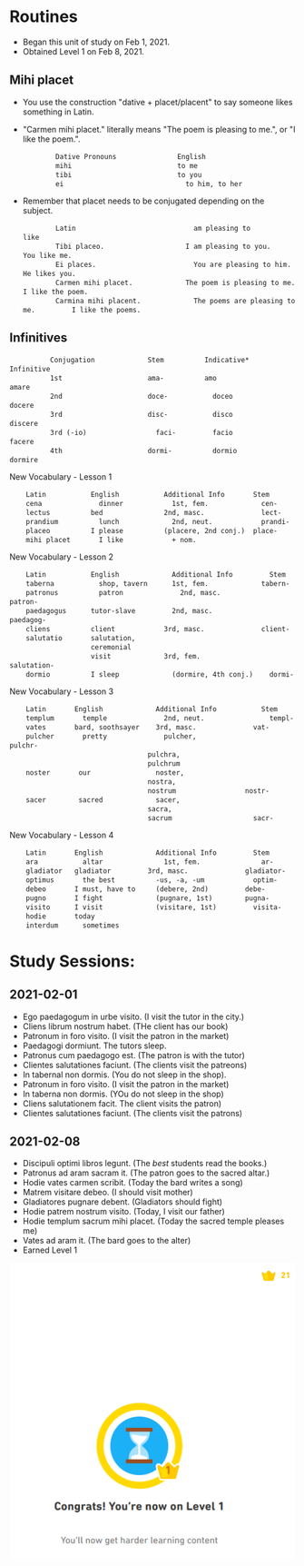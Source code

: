 # Routines
* Began this unit of study on Feb 1, 2021. 
* Obtained Level 1 on Feb 8, 2021. 

## Mihi placet
* You use the construction "dative + placet/placent" to say someone likes something in Latin. 
* "Carmen mihi placet." literally means "The poem is pleasing to me.", or "I like the poem.".


              Dative Pronouns 	            English
              mihi 	                        to me
              tibi 	                        to you
              ei 	                          to him, to her
              

* Remember that placet needs to be conjugated depending on the subject.


              Latin 	                        am pleasing to 	                      like
              Tibi placeo. 	                  I am pleasing to you. 	              You like me.
              Ei places. 	                    You are pleasing to him. 	            He likes you.
              Carmen mihi placet. 	          The poem is pleasing to me. 	        I like the poem.
              Carmina mihi placent. 	        The poems are pleasing to me. 	      I like the poems.
              
              
## Infinitives

              Conjugation 	          Stem 	        Indicative* 	        Infinitive
              1st 	                  ama- 	        amo 	                 amare
              2nd 	                  doce- 	      doceo 	               docere
              3rd 	                  disc- 	      disco 	               discere
              3rd (-io) 	            faci- 	      facio 	               facere
              4th 	                  dormi- 	      dormio 	               dormire
              
              
New Vocabulary - Lesson 1


        Latin         	English 	      Additional Info 	    Stem
        cena 	          dinner 	        1st, fem. 	          cen-
        lectus 	        bed 	          2nd, masc. 	          lect-
        prandium 	      lunch 	        2nd, neut. 	          prandi-
        placeo 	        I please 	      (placere, 2nd conj.) 	place-
        mihi placet 	  I like 	        + nom. 


New Vocabulary - Lesson 2

        Latin 	        English 	        Additional Info 	    Stem
        taberna 	      shop, tavern 	    1st, fem. 	          tabern-
        patronus 	      patron 	          2nd, masc. 	          patron-
        paedagogus 	    tutor-slave 	    2nd, masc. 	          paedagog-
        cliens 	        client 	          3rd, masc. 	          client-
        salutatio 	    salutation,     
                        ceremonial 
                        visit 	          3rd, fem. 	          salutation-
        dormio 	        I sleep 	        (dormire, 4th conj.) 	dormi-


New Vocabulary - Lesson 3

        Latin 	    English 	        Additional Info 	      Stem
        templum 	  temple 	          2nd, neut. 	            templ-
        vates 	    bard, soothsayer 	3rd, masc. 	            vat-
        pulcher 	  pretty 	          pulcher,  	            pulchr-
                                      pulchra, 
                                      pulchrum                
        noster 	     our 	            noster, 
                                      nostra, 
                                      nostrum 	              nostr-
        sacer 	     sacred 	        sacer, 
                                      sacra, 
                                      sacrum                	sacr-


New Vocabulary - Lesson 4

        Latin 	    English 	        Additional Info 	    Stem
        ara 	      altar 	          1st, fem. 	          ar-
        gladiator 	gladiator 	      3rd, masc. 	          gladiator-
        optimus 	  the best 	        -us, -a, -um 	        optim-
        debeo 	    I must, have to 	(debere, 2nd) 	      debe-
        pugno 	    I fight 	        (pugnare, 1st) 	      pugna-
        visito 	    I visit 	        (visitare, 1st) 	    visita-
        hodie 	    today 		
        interdum 	  sometimes 	


# Study Sessions:

## 2021-02-01
* Ego paedagogum in urbe visito. (I visit the tutor in the city.)
* Cliens librum nostrum habet. (THe client has our book)
* Patronum in foro visito. (I visit the patron in the market)
* Paedagogi dormiunt. The tutors sleep. 
* Patronus cum paedagogo est. (The patron is with the tutor)
* Clientes salutationes faciunt. (The clients visit the patreons)
* In tabernal non dormis. (You do not sleep in the shop).
* Patronum in foro visito. (I visit the patron in the market)
* In taberna non dormis.  (YOu do not sleep in the shop) 
* Cliens salutationem facit. The client visits the patron)
* Clientes salutationes faciunt. (The clients visit the patrons)


## 2021-02-08
* Discipuli optimi libros legunt. (The _best_ students read the books.)
* Patronus ad aram sacram it. (The patron goes to the sacred altar.)
* Hodie vates carmen scribit. (Today the bard writes a song)
* Matrem visitare debeo. (I should visit mother)
* Gladiatores pugnare debent. (Gladiators should fight)
* Hodie patrem nostrum visito.  (Today, I visit our father)
* Hodie templum sacrum mihi placet. (Today the sacred temple pleases me) 
* Vates ad aram it. (The bard goes to the alter)
* Earned Level 1

![level1](https://github.com/EO4wellness/T-I-L/blob/main/polyglot/Latin/Castle-2/Images/2021-02-08-earned-level2-castle2-routines.png)


